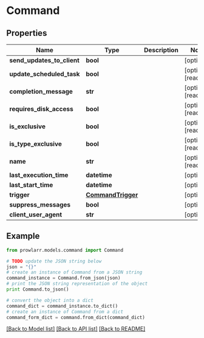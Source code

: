 # Command


## Properties
Name | Type | Description | Notes
------------ | ------------- | ------------- | -------------
**send_updates_to_client** | **bool** |  | [optional] 
**update_scheduled_task** | **bool** |  | [optional] [readonly] 
**completion_message** | **str** |  | [optional] [readonly] 
**requires_disk_access** | **bool** |  | [optional] [readonly] 
**is_exclusive** | **bool** |  | [optional] [readonly] 
**is_type_exclusive** | **bool** |  | [optional] [readonly] 
**name** | **str** |  | [optional] [readonly] 
**last_execution_time** | **datetime** |  | [optional] 
**last_start_time** | **datetime** |  | [optional] 
**trigger** | [**CommandTrigger**](CommandTrigger.md) |  | [optional] 
**suppress_messages** | **bool** |  | [optional] 
**client_user_agent** | **str** |  | [optional] 

## Example

```python
from prowlarr.models.command import Command

# TODO update the JSON string below
json = "{}"
# create an instance of Command from a JSON string
command_instance = Command.from_json(json)
# print the JSON string representation of the object
print Command.to_json()

# convert the object into a dict
command_dict = command_instance.to_dict()
# create an instance of Command from a dict
command_form_dict = command.from_dict(command_dict)
```
[[Back to Model list]](../README.md#documentation-for-models) [[Back to API list]](../README.md#documentation-for-api-endpoints) [[Back to README]](../README.md)


